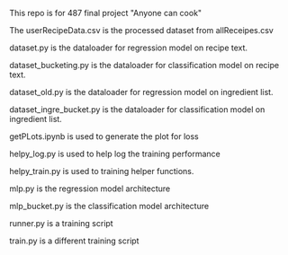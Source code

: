 This repo is for 487 final project "Anyone can cook"

The userRecipeData.csv is the processed dataset from allReceipes.csv 

dataset.py is the dataloader for regression model on recipe text.

dataset_bucketing.py is the dataloader for classification model on recipe text. 

dataset_old.py is the dataloader for regression model on ingredient list.

dataset_ingre_bucket.py is the dataloader for classification model on ingredient list.

getPLots.ipynb is used to generate the plot for loss

helpy_log.py is used to help log the training performance

helpy_train.py is used to training helper functions.

mlp.py is the regression model architecture

mlp_bucket.py is the classification model architecture

runner.py is a training script

train.py is a different training script

